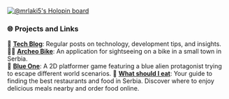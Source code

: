 [![@mrlaki5's Holopin board](https://holopin.me/mrlaki5)](https://holopin.io/@mrlaki5)

### 🌐 Projects and Links
📖 [**Tech Blog**](https://mrlaki5.hashnode.dev/): Regular posts on technology, development tips, and insights.</br>
🚴‍♂️ [**Archeo Bike**](https://play.google.com/store/apps/details?id=com.mrlaki5.archeobike&hl=en&gl=US): An application for sightseeing on a bike in a small town in Serbia.</br>
👾 [**Blue One**](https://mrlaki5.itch.io/blue-one): A 2D platformer game featuring a blue alien protagonist trying to escape different world scenarios.
🍔 [**What should I eat**](https://stadajedem.rs/): Your guide to finding the best restaurants and food in Serbia. Discover where to enjoy delicious meals nearby and order food online.
